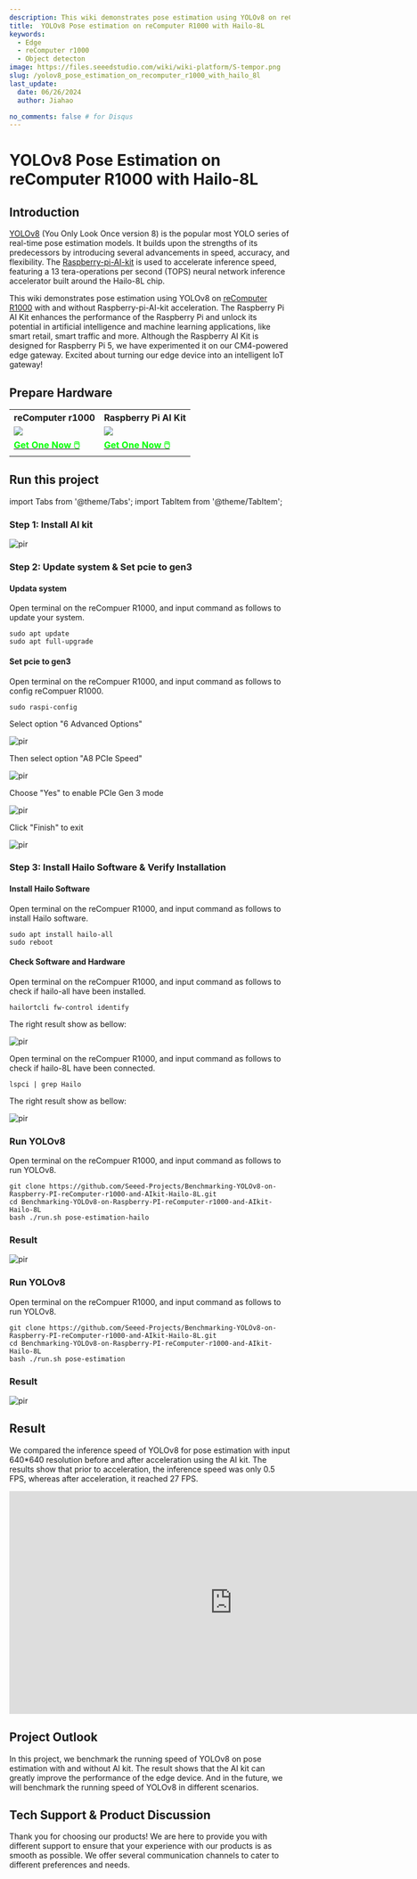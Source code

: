 ```yaml
---
description: This wiki demonstrates pose estimation using YOLOv8 on reComputer R1000 with Raspberry-pi-AI-kit Acceleration. 
title:  YOLOv8 Pose estimation on reComputer R1000 with Hailo-8L
keywords:
  - Edge
  - reComputer r1000
  - Object detecton
image: https://files.seeedstudio.com/wiki/wiki-platform/S-tempor.png
slug: /yolov8_pose_estimation_on_recomputer_r1000_with_hailo_8l
last_update:
  date: 06/26/2024
  author: Jiahao

no_comments: false # for Disqus
---
```


# YOLOv8 Pose Estimation on reComputer R1000 with Hailo-8L

## Introduction

[YOLOv8](https://github.com/ultralytics/ultralytics) (You Only Look Once version 8) is the popular most YOLO series of real-time pose estimation models. It builds upon the strengths of its predecessors by introducing several advancements in speed, accuracy, and flexibility. The [Raspberry-pi-AI-kit](https://www.seeedstudio.com/Raspberry-Pi-AI-Kit-p-5900.html) is used to accelerate inference speed, featuring a 13 tera-operations per second (TOPS) neural network inference accelerator built around the Hailo-8L chip.

This wiki demonstrates pose estimation using YOLOv8 on [reComputer R1000](https://www.seeedstudio.com/reComputer-R1000-Series-Optional-Accessories.html) with and without Raspberry-pi-AI-kit acceleration. The Raspberry Pi AI Kit enhances the performance of the Raspberry Pi and unlock its potential in artificial intelligence and machine learning applications, like smart retail, smart traffic and more. Although the Raspberry AI Kit is designed for Raspberry Pi 5, we have experimented it on our CM4-powered edge gateway. Excited about turning our edge device into an intelligent IoT gateway!


## Prepare Hardware

<div class="table-center">
	<table align="center">
	<tr>
		<th>reComputer r1000</th>
		<th>Raspberry Pi AI Kit</th>
	</tr>
    <tr>
      <td><div style={{textAlign:'center'}}><img src="https://media-cdn.seeedstudio.com/media/catalog/product/cache/bb49d3ec4ee05b6f018e93f896b8a25d/1/-/1-113991274-recomputer-r1025-10-0.jpg" style={{width:600, height:'auto'}}/></div></td>
	  <td><div style={{textAlign:'center'}}><img src="https://media-cdn.seeedstudio.com/media/catalog/product/cache/bb49d3ec4ee05b6f018e93f896b8a25d/1/-/1-113060086-raspberry-pi-ai-kit-45font.jpg" style={{width:600, height:'auto'}}/></div></td>
    </tr>
		<tr>
			<td><div class="get_one_now_container" style={{textAlign: 'center'}}>
				<a class="get_one_now_item" href="https://www.seeedstudio.com/reComputer-R1000-Series-Optional-Accessories.html">
				<strong><span><font color={'FFFFFF'} size={"4"}> Get One Now 🖱️</font></span></strong>
				</a>
			</div></td>
			<td><div class="get_one_now_container" style={{textAlign: 'center'}}>
				<a class="get_one_now_item" href="https://www.seeedstudio.com/Raspberry-Pi-AI-Kit-p-5900.html">
				<strong><span><font color={'FFFFFF'} size={"4"}> Get One Now 🖱️</font></span></strong>
				</a>
			</div></td>
		</tr>
	</table>
</div>

## Run this project

import Tabs from '@theme/Tabs';
import TabItem from '@theme/TabItem';

<Tabs>
<TabItem value="Method 1" label="Run with Hailo-8L">

### Step 1: Install AI kit 

<p style={{textAlign: 'center'}}><img src="https://files.seeedstudio.com/wiki/reComputer-R1000/YOLOV8/install_AIkit.gif" alt="pir" width={1000} height="auto"/></p>

### Step 2: Update system & Set pcie to gen3

#### Updata system

Open terminal on the reCompuer R1000, and input command as follows to update your system.

```
sudo apt update
sudo apt full-upgrade
```
#### Set pcie to gen3

Open terminal on the reCompuer R1000, and input command as follows to config reCompuer R1000.

```
sudo raspi-config
```

Select option "6 Advanced Options"

<p style={{textAlign: 'center'}}><img src="https://files.seeedstudio.com/wiki/reComputer-R1000/YOLOV8/step1.png" alt="pir" width={1000} height="auto"/></p>

Then select option "A8 PCIe Speed"

<p style={{textAlign: 'center'}}><img src="https://files.seeedstudio.com/wiki/reComputer-R1000/YOLOV8/step2.png" alt="pir" width={1000} height="auto"/></p>

Choose "Yes" to enable PCIe Gen 3 mode

<p style={{textAlign: 'center'}}><img src="https://files.seeedstudio.com/wiki/reComputer-R1000/YOLOV8/step3.png" alt="pir" width={1000} height="auto"/></p>

Click "Finish" to exit

<p style={{textAlign: 'center'}}><img src="https://files.seeedstudio.com/wiki/reComputer-R1000/YOLOV8/step4.png" alt="pir" width={1000} height="auto"/></p>

### Step 3: Install Hailo Software & Verify Installation

#### Install Hailo Software

Open terminal on the reCompuer R1000, and input command as follows to install Hailo software.

```
sudo apt install hailo-all
sudo reboot
```
#### Check Software and Hardware

Open terminal on the reCompuer R1000, and input command as follows to check if hailo-all have been installed.

```
hailortcli fw-control identify
```

The right result show as bellow:

<p style={{textAlign: 'center'}}><img src="https://files.seeedstudio.com/wiki/reComputer-R1000/YOLOV8/check_software.png" alt="pir" width={1000} height="auto"/></p>


Open terminal on the reCompuer R1000, and input command as follows to check if hailo-8L have been connected.

```
lspci | grep Hailo
```

The right result show as bellow:

<p style={{textAlign: 'center'}}><img src="https://files.seeedstudio.com/wiki/reComputer-R1000/YOLOV8/check_hardware.png" alt="pir" width={1000} height="auto"/></p>

### Run YOLOv8

Open terminal on the reCompuer R1000, and input command as follows to run YOLOv8.

```
git clone https://github.com/Seeed-Projects/Benchmarking-YOLOv8-on-Raspberry-PI-reComputer-r1000-and-AIkit-Hailo-8L.git
cd Benchmarking-YOLOv8-on-Raspberry-PI-reComputer-r1000-and-AIkit-Hailo-8L
bash ./run.sh pose-estimation-hailo
```
### Result

<p style={{textAlign: 'center'}}><img src="https://files.seeedstudio.com/wiki/reComputer-R1000/YOLOV8/YOLOv8-pose-estimation-with-AIkit.gif" alt="pir" width={1000} height="auto"/></p>
</TabItem>

<TabItem value="Method 2" label="Run without Hailo-8L">

### Run YOLOv8

Open terminal on the reCompuer R1000, and input command as follows to run YOLOv8.

```
git clone https://github.com/Seeed-Projects/Benchmarking-YOLOv8-on-Raspberry-PI-reComputer-r1000-and-AIkit-Hailo-8L.git
cd Benchmarking-YOLOv8-on-Raspberry-PI-reComputer-r1000-and-AIkit-Hailo-8L
bash ./run.sh pose-estimation
```
### Result

<p style={{textAlign: 'center'}}><img src="https://files.seeedstudio.com/wiki/reComputer-R1000/YOLOV8/YOLOv8-pose-estimation-without-AIkit.gif" alt="pir" width={1000} height="auto"/></p>
</TabItem>
</Tabs>


## Result 

We compared the inference speed of YOLOv8 for pose estimation with input 640*640 resolution before and after acceleration using the AI kit. The results show that prior to acceleration, the inference speed was only 0.5 FPS, whereas after acceleration, it reached 27 FPS.

<div align="center">
<iframe width="800" height="400" src="https://www.youtube.com/embed/OwIrMppQzUU" title="Raspberry Pi AI: YOLOv8 Pose Estimation on reComputer R1000(CM4-powered Edge Gateway) with Hailo" frameborder="0" allow="accelerometer; autoplay; clipboard-write; encrypted-media; gyroscope; picture-in-picture; web-share" referrerpolicy="strict-origin-when-cross-origin" allowfullscreen></iframe>
</div>

## Project Outlook

In this project, we benchmark the running speed of YOLOv8 on pose estimation with and without AI kit. The result shows that the AI kit can greatly improve the performance of the edge device. And in the future, we will benchmark the running speed of YOLOv8 in different scenarios.

## Tech Support & Product Discussion

Thank you for choosing our products! We are here to provide you with different support to ensure that your experience with our products is as smooth as possible. We offer several communication channels to cater to different preferences and needs.

<div class="button_tech_support_container">
<a href="https://forum.seeedstudio.com/" class="button_forum"></a> 
<a href="https://www.seeedstudio.com/contacts" class="button_email"></a>
</div>

<div class="button_tech_support_container">
<a href="https://discord.gg/eWkprNDMU7" class="button_discord"></a> 
<a href="https://github.com/Seeed-Studio/wiki-documents/discussions/69" class="button_discussion"></a>
</div>